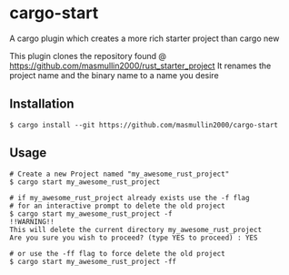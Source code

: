 # cargo-start
A cargo plugin which creates a more rich starter project than cargo new

This plugin clones the repository found @ https://github.com/masmullin2000/rust_starter_project
It renames the project name and the binary name to a name you desire

## Installation
```shell
$ cargo install --git https://github.com/masmullin2000/cargo-start
```

## Usage
```shell
# Create a new Project named "my_awesome_rust_project"
$ cargo start my_awesome_rust_project

# if my_awesome_rust_project already exists use the -f flag
# for an interactive prompt to delete the old project
$ cargo start my_awesome_rust_project -f
!!WARNING!!
This will delete the current directory my_awesome_rust_project
Are you sure you wish to proceed? (type YES to proceed) : YES

# or use the -ff flag to force delete the old project
$ cargo start my_awesome_rust_project -ff
```
